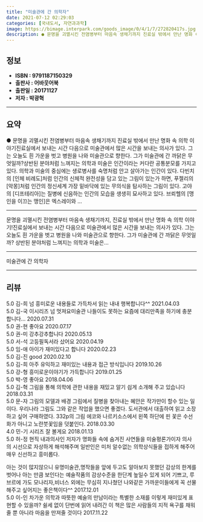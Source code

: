 ```yaml
---
title: "미술관에 간 의학자"
date: 2021-07-12 02:29:03
categories: [국내도서, 자연과과학]
image: https://bimage.interpark.com/goods_image/0/4/1/7/272820417s.jpg
description: ● 문명을 괴멸시킨 전염병부터 마음속 생채기까지 진료실 밖에서 만난 명화 속 의학 이야기진료실에서 보내는 시간 다음으로 미술관에서 많은 시간을 보내는 의사가 있다. 그는 오늘도 흰 가운을 벗고 병원을 나와 미술관으로 향한다. 그가 미술관에 간 까닭은 무엇일까?상반된 분야처럼 느껴지는 의
---
```


## **정보**

- **ISBN : 9791187150329**
- **출판사 : 어바웃어북**
- **출판일 : 20171127**
- **저자 : 박광혁**

------



## **요약**

● 문명을 괴멸시킨 전염병부터 마음속 생채기까지 진료실 밖에서 만난 명화 속 의학 이야기진료실에서 보내는 시간 다음으로 미술관에서 많은 시간을 보내는 의사가 있다. 그는 오늘도 흰 가운을 벗고 병원을 나와 미술관으로 향한다. 그가 미술관에 간 까닭은 무엇일까?상반된 분야처럼 느껴지는 의학과 미술은 인간이라는 커다란 공통분모를 가지고 있다. 의학과 미술의 중심에는 생로병사를 숙명처럼 안고 살아가는 인간이 있다. 다빈치의 [인체 비례도]처럼 인간의 신체적 완전성을 담고 있는 그림이 있는가 하면, 푸젤리의 [악몽]처럼 인간의 정신세계 가장 밑바닥에 있는 무의식을 탐사하는 그림이 있다. 고야의 [디프테리아]는 질병에 신음하는 인간의 모습을 생생히 묘사하고 있다. 브뢰헬의 [맹인을 이끄는 맹인]은 엑스레이와 ...

------

문명을 괴멸시킨 전염병부터 마음속 생채기까지, 진료실 밖에서 만난 명화 속 의학 이야기!진료실에서 보내는 시간 다음으로 미술관에서 많은 시간을 보내는 의사가 있다. 그는 오늘도 흰 가운을 벗고 병원을 나와 미술관으로 향한다. 그가 미술관에 간 까닭은 무엇일까? 상반된 분야처럼 느껴지는 의학과 미술은... 

------


미술관에 간 의학자 

------


## **리뷰** 

5.0 김-희 넘 흥미로운 내용들로 가득차서 읽는 내내 행복합니다^^ 2021.04.03 <br/>5.0 김-국 이시리즈 넘 멋져요미술관 나들이도 못하는 요즘에 대리만족을 하기에 충분합니다... 2020.07.31 <br/>5.0 권-현 좋아요  2020.07.17 <br/>5.0 권-미 강추강추합니다  2020.05.13 <br/>5.0 서-석 고등필독서라 샀어요 2020.04.19 <br/>5.0 임-애 아이가 재미있다고 합니다  2020.02.23 <br/>5.0 김-진 good 2020.02.10 <br/>5.0 김-희 아주 유익하고 재미있는 내용과 접근 방식입니다 2019.10.26 <br/>5.0 강-형 흥미로운이야기가 가득합니다 2019.01.25 <br/>5.0 박-영 좋아요 2018.04.06 <br/>5.0 김-혁 그림을 통해 의학에 관한 내용을 재밌고 알기 싑게 소개해 주고 있습니다 2018.03.31 <br/>5.0 문-자 그림의 모델과 배경 그림에서 질병을 찾아내는 혜안은 작가만이 할수 있는 일이다. 우리나라 그림도 그와 같은 작업을 했으면 좋겠다. 도서관에서 대출하여 읽고 소장하고 싶어 구매하였다. 332p의 그림 에코와 나르키소스에서 왼쪽 하단에 핀 꽃은 수선화가 아니고 노란붓꽃임을 덧붙인다. 2018.03.30 <br/>4.0 민-기 시리즈 잘 볼게요  2018.01.13 <br/>5.0 허-정 현직 내과의사인 저자가 명화들 속에 숨겨진 사연들을 미술평론가이자 의사의 시선으로 자상하게 해석해주며 일반인은 미처 알수없는 의학상식들을 접하게 해주어 매우 신선하고 흥미롭다.  

아는 것이 많지않으니 유명미술관,명작들을 앞에 두고도 알아보지 못했던 감상의 한계를 벗어나 아는 만큼 보인다는 예술작품의 감상수준을 한단계 높일수 있게 되어 기쁘고, 루브르에 가도 모나리자,비너스 외에는 무심히 지나쳤던 나와같은 가까운이들에게 꼭 선물해주고 싶어지는 좋은책이다^^ 2017.12.01 <br/>5.0 이-인 차가운 의학과 따뜻한 예술의 만남이라는
특별한 소재를 이렇게 재미있게 표현할 수 
있을까?
쉴세 없이 단번에 읽어 내려간 이 책은 많은 
사람들의 지적 욕구를 채워줄 뿐 아니라 마음을 만져줄 것이다 2017.11.22 <br/>